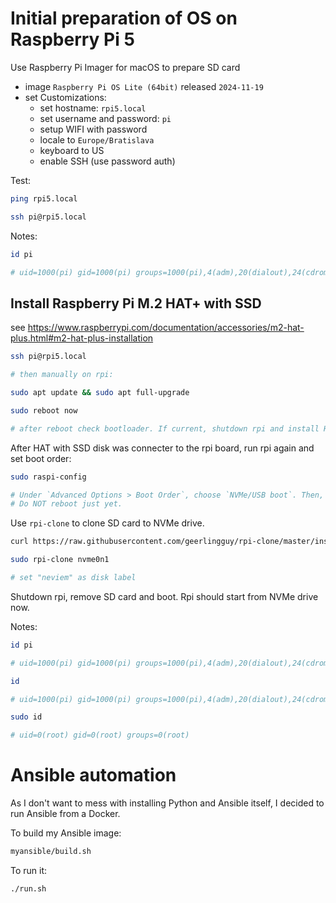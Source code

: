 # Initial preparation of OS on Raspberry Pi 5

Use Raspberry Pi Imager for macOS to prepare SD card

- image `Raspberry Pi OS Lite (64bit)` released `2024-11-19`
- set Customizations:
  - set hostname: `rpi5.local`
  - set username and password: `pi`
  - setup WIFI with password
  - locale to `Europe/Bratislava`
  - keyboard to US
  - enable SSH (use password auth)

Test:

```sh
ping rpi5.local

ssh pi@rpi5.local
```

Notes:

```sh
id pi

# uid=1000(pi) gid=1000(pi) groups=1000(pi),4(adm),20(dialout),24(cdrom),27(sudo),29(audio),44(video),46(plugdev),60(games),100(users),102(input),105(render),110(netdev),995(spi),994(i2c),993(gpio),115(lpadmin)
```

## Install Raspberry Pi M.2 HAT+ with SSD

see https://www.raspberrypi.com/documentation/accessories/m2-hat-plus.html#m2-hat-plus-installation

```sh
ssh pi@rpi5.local

# then manually on rpi:

sudo apt update && sudo apt full-upgrade

sudo reboot now

# after reboot check bootloader. If current, shutdown rpi and install HAT.
```

After HAT with SSD disk was connecter to the rpi board, run rpi again and set boot order:

```sh
sudo raspi-config

# Under `Advanced Options > Boot Order`, choose `NVMe/USB boot`. Then, exit `raspi-config` with `Finish`
# Do NOT reboot just yet.
```

Use `rpi-clone` to clone SD card to NVMe drive.

```sh
curl https://raw.githubusercontent.com/geerlingguy/rpi-clone/master/install | sudo bash

sudo rpi-clone nvme0n1

# set "neviem" as disk label
```

Shutdown rpi, remove SD card and boot. Rpi should start from NVMe drive now.

Notes:

```sh
id pi

# uid=1000(pi) gid=1000(pi) groups=1000(pi),4(adm),20(dialout),24(cdrom),27(sudo),29(audio),44(video),46(plugdev),60(games),100(users),102(input),105(render),110(netdev),995(spi),994(i2c),993(gpio),115(lpadmin)

id

# uid=1000(pi) gid=1000(pi) groups=1000(pi),4(adm),20(dialout),24(cdrom),27(sudo),29(audio),44(video),46(plugdev),60(games),100(users),102(input),105(render),110(netdev),115(lpadmin),993(gpio),994(i2c),995(spi)

sudo id

# uid=0(root) gid=0(root) groups=0(root)

```

# Ansible automation

As I don't want to mess with installing Python and Ansible itself, I decided to run Ansible from a Docker.

To build my Ansible image:

```sh
myansible/build.sh
```

To run it:

```sh
./run.sh
```
